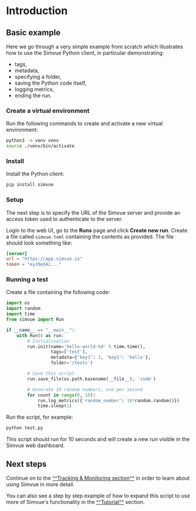 # Introduction

## Basic example

Here we go through a very simple example from scratch which illustrates how to use
the Simvue Python client, in particular demonstrating:

* tags,
* metadata,
* specifying a folder,
* saving the Python code itself,
* logging metrics,
* ending the run.

### Create a virtual environment

Run the following commands to create and activate a new virtual environment:

```sh
python3 -m venv venv
source ./venv/bin/activate
```

### Install

Install the Python client:

```sh
pip install simvue
```

### Setup

The next step is to specify the URL of the Simvue server and provide an access token used to authenticate to the server.

Login to the web UI, go to the **Runs** page and click **Create new run**. Create a file called `simvue.toml` containing
the contents as provided.
The file should look something like:

```toml
[server]
url = "https://app.simvue.io"
token = "eyJ0eXAi..."
```

### Running a test

Create a file containing the following code:

```py
import os
import random
import time
from simvue import Run

if __name__ == "__main__":
    with Run() as run:
        # Initialisation
        run.init(name='hello-world-%d' % time.time(),
                 tags=['test'],
                 metadata={'key1': 1, 'key2': 'hello'},
                 folder='/tests')

        # Save this script
        run.save_file(os.path.basename(__file__), 'code')

        # Generate 10 random numbers, one per second
        for count in range(0, 10):
            run.log_metrics({'random_number': 10*random.random()})
            time.sleep(1)
```

Run the script, for example:

```sh
python test.py
```

This script should run for 10 seconds and will create a new run visible in the Simvue web dashboard.

## Next steps

Continue on to the [^^Tracking & Monitoring section^^](/tracking-monitoring/getting-started/) in order to learn about using Simvue
in more detail.

You can also see a step by step example of how to expand this script to use more of Simvue's functionality in the
[^^Tutorial^^](/tutorial_basic/introduction/) section.

